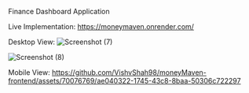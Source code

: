 Finance Dashboard Application

Live Implementation: https://moneymaven.onrender.com/

Desktop View:
![Screenshot (7)](https://github.com/VishvShah98/moneyMaven-frontend/assets/70076769/85c02e36-26b5-4a62-882f-d45d298ab056)

![Screenshot (8)](https://github.com/VishvShah98/moneyMaven-frontend/assets/70076769/bd0979f1-b88c-4242-9930-1067b8e6b9a0)


Mobile View:
https://github.com/VishvShah98/moneyMaven-frontend/assets/70076769/ae040322-1745-43c8-8baa-50306c722297





